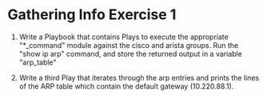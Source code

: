 # Gathering Info Exercise 1

1. Write a Playbook that contains Plays to execute the appropriate "\*\_command" module against the cisco and arista groups. Run the "show ip arp" command, and store the returned output in a variable "arp_table"

2. Write a third Play that iterates through the arp entries and prints the lines of the ARP table which contain the default gateway (10.220.88.1).

